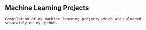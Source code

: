 ## Machine Learning Projects

```
Compilation of my machine learning projects which are uploaded separately on my github.
```
